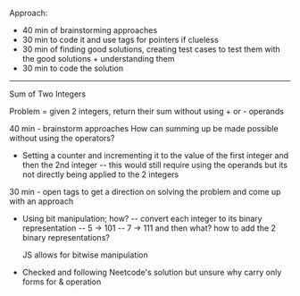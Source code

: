 Approach:
- 40 min of brainstorming approaches
- 30 min to code it and use tags for pointers if clueless
- 30 min of finding good solutions, creating test cases to test them with the good solutions + understanding them
- 30 min to code the solution

--------

Sum of Two Integers

Problem = given 2 integers, return their sum without using + or - operands

40 min -  brainstorm approaches
How can summing up be made possible without using the operators?
- Setting a counter and incrementing it to the value of the first integer and then the 2nd integer
    -- this would still require using the operands but its not directly being applied to the 2 integers

30 min - open tags to get a direction on solving the problem and come up with an approach
- Using bit manipulation; how?
    -- convert each integer to its binary representation
    -- 5 -> 101
    -- 7 -> 111
    and then what? how to add the 2 binary representations?

    JS allows for bitwise manipulation


- Checked and following Neetcode's solution but unsure why carry only forms for & operation